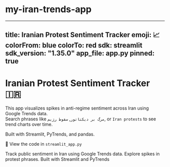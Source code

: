 # my-iran-trends-app
---
title: Iranian Protest Sentiment Tracker
emoji: 📈
colorFrom: blue
colorTo: red
sdk: streamlit
sdk_version: "1.35.0"
app_file: app.py
pinned: true
---

# Iranian Protest Sentiment Tracker 🇮🇷

This app visualizes spikes in anti-regime sentiment across Iran using Google Trends data.  
Search phrases like `مرگ بر دیکتاتور`, `سقوط رژیم`, or `Iran protests` to see trend charts over time.

Built with Streamlit, PyTrends, and pandas.

📂 View the code in `streamlit_app.py`


Track public sentiment in Iran using Google Trends data. Explore spikes in protest phrases. Built with Streamlit and PyTrends
